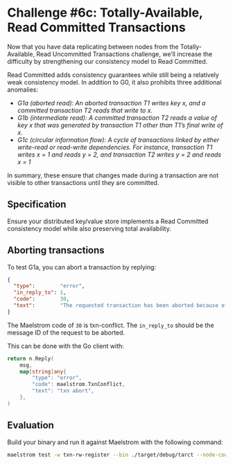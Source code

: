 # Challenge #6c: Totally-Available, Read Committed Transactions

Now that you have data replicating between nodes from the Totally-Available,
Read Uncommitted Transactions challenge, we’ll increase the difficulty by
strengthening our consistency model to Read Committed.

Read Committed adds consistency guarantees while still being a relatively
weak consistency model. In addition to G0, it also prohibits three additional anomalies:

- *G1a (aborted read): An aborted transaction T1 writes key x, and a committed transaction T2 reads that write to x.*
- *G1b (intermediate read): A committed transaction T2 reads a value of key x that was generated by transaction T1 other than T1’s final write of x.*
- *G1c (circular information flow): A cycle of transactions linked by either write-read or read-write dependencies. For instance, transaction T1 writes x = 1 and reads y = 2, and transaction T2 writes y = 2 and reads x = 1*

In summary, these ensure that changes made during a transaction are not visible
to other transactions until they are committed.

## Specification

Ensure your distributed key/value store implements a Read Committed consistency model while also preserving total availability.

## Aborting transactions

To test G1a, you can abort a transaction by replying:

```json
{
  "type":        "error",
  "in_reply_to": 1,  
  "code":        30,
  "text":        "The requested transaction has been aborted because of a conflict with another transaction. Servers need not return this error on every conflict: they may choose to retry automatically instead."
}
```

The Maelstrom code of `30` is txn-conflict. The `in_reply_to` should be the
message ID of the request to be aborted.

This can be done with the Go client with:

```go
return n.Reply(
    msg,
    map[string]any{
        "type": "error",
        "code": maelstrom.TxnConflict,
        "text": "txn abort",
    },
)
```

## Evaluation

Build your binary and run it against Maelstrom with the following command:

```bash
maelstrom test -w txn-rw-register --bin ./target/debug/tarct --node-count 2 --concurrency 2n --time-limit 20 --rate 1000 --consistency-models read-committed --availability total –-nemesis partition
```
